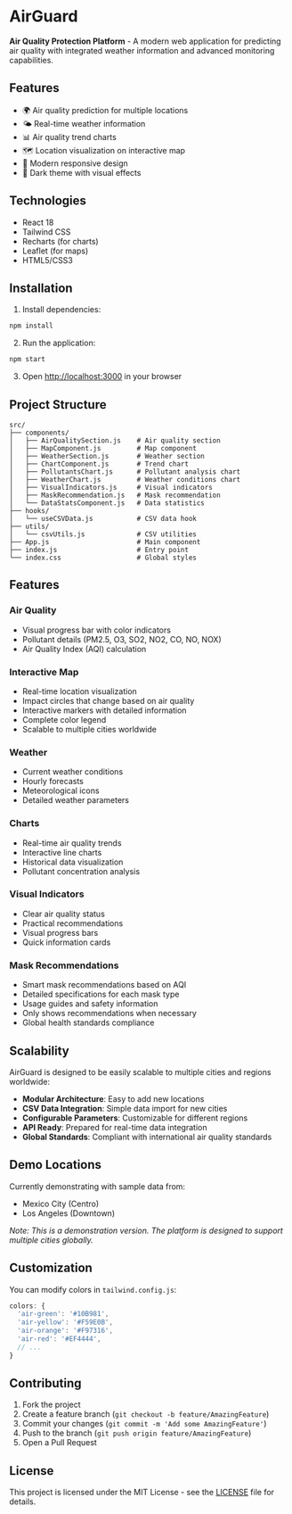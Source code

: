 # AirGuard

**Air Quality Protection Platform** - A modern web application for predicting air quality with integrated weather information and advanced monitoring capabilities.

## Features

- 🌍 Air quality prediction for multiple locations
- 🌤️ Real-time weather information
- 📊 Air quality trend charts
- 🗺️ Location visualization on interactive map
- 📱 Modern responsive design
- 🎨 Dark theme with visual effects

## Technologies

- React 18
- Tailwind CSS
- Recharts (for charts)
- Leaflet (for maps)
- HTML5/CSS3

## Installation

1. Install dependencies:
```bash
npm install
```

2. Run the application:
```bash
npm start
```

3. Open [http://localhost:3000](http://localhost:3000) in your browser

## Project Structure

```
src/
├── components/
│   ├── AirQualitySection.js    # Air quality section
│   ├── MapComponent.js         # Map component
│   ├── WeatherSection.js       # Weather section
│   ├── ChartComponent.js       # Trend chart
│   ├── PollutantsChart.js      # Pollutant analysis chart
│   ├── WeatherChart.js         # Weather conditions chart
│   ├── VisualIndicators.js     # Visual indicators
│   ├── MaskRecommendation.js   # Mask recommendation
│   └── DataStatsComponent.js   # Data statistics
├── hooks/
│   └── useCSVData.js           # CSV data hook
├── utils/
│   └── csvUtils.js             # CSV utilities
├── App.js                      # Main component
├── index.js                    # Entry point
└── index.css                   # Global styles
```

## Features

### Air Quality
- Visual progress bar with color indicators
- Pollutant details (PM2.5, O3, SO2, NO2, CO, NO, NOX)
- Air Quality Index (AQI) calculation

### Interactive Map
- Real-time location visualization
- Impact circles that change based on air quality
- Interactive markers with detailed information
- Complete color legend
- Scalable to multiple cities worldwide

### Weather
- Current weather conditions
- Hourly forecasts
- Meteorological icons
- Detailed weather parameters

### Charts
- Real-time air quality trends
- Interactive line charts
- Historical data visualization
- Pollutant concentration analysis

### Visual Indicators
- Clear air quality status
- Practical recommendations
- Visual progress bars
- Quick information cards

### Mask Recommendations
- Smart mask recommendations based on AQI
- Detailed specifications for each mask type
- Usage guides and safety information
- Only shows recommendations when necessary
- Global health standards compliance

## Scalability

AirGuard is designed to be easily scalable to multiple cities and regions worldwide:

- **Modular Architecture**: Easy to add new locations
- **CSV Data Integration**: Simple data import for new cities
- **Configurable Parameters**: Customizable for different regions
- **API Ready**: Prepared for real-time data integration
- **Global Standards**: Compliant with international air quality standards

## Demo Locations

Currently demonstrating with sample data from:
- Mexico City (Centro)
- Los Angeles (Downtown)

*Note: This is a demonstration version. The platform is designed to support multiple cities globally.*

## Customization

You can modify colors in `tailwind.config.js`:

```javascript
colors: {
  'air-green': '#10B981',
  'air-yellow': '#F59E0B',
  'air-orange': '#F97316',
  'air-red': '#EF4444',
  // ...
}
```

## Contributing

1. Fork the project
2. Create a feature branch (`git checkout -b feature/AmazingFeature`)
3. Commit your changes (`git commit -m 'Add some AmazingFeature'`)
4. Push to the branch (`git push origin feature/AmazingFeature`)
5. Open a Pull Request

## License

This project is licensed under the MIT License - see the [LICENSE](LICENSE) file for details.
